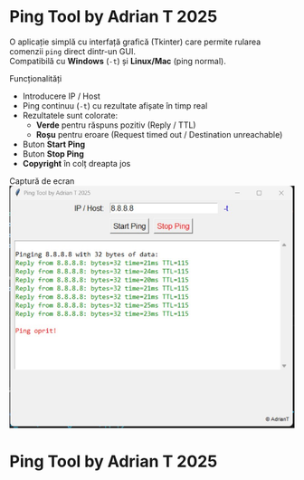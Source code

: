 # Ping Tool by Adrian T 2025

O aplicație simplă cu interfață grafică (Tkinter) care permite rularea comenzii `ping` direct dintr-un GUI.  
Compatibilă cu **Windows** (`-t`) și **Linux/Mac** (ping normal).

Funcționalități
- Introducere IP / Host
- Ping continuu (`-t`) cu rezultate afișate în timp real
- Rezultatele sunt colorate:
  - **Verde** pentru răspuns pozitiv (Reply / TTL)
  - **Roșu** pentru eroare (Request timed out / Destination unreachable)
- Buton **Start Ping**
- Buton **Stop Ping**
- **Copyright** în colț dreapta jos

Captură de ecran
![](https://github.com/AdrianCTurcu/PING_tool_2025/blob/main/Ping_tool.jpg)

# Ping Tool by Adrian T 2025
